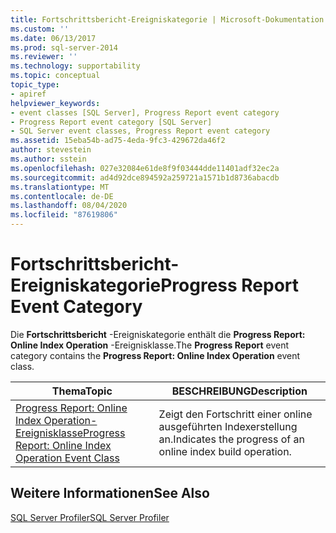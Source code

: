 ```yaml
---
title: Fortschrittsbericht-Ereigniskategorie | Microsoft-Dokumentation
ms.custom: ''
ms.date: 06/13/2017
ms.prod: sql-server-2014
ms.reviewer: ''
ms.technology: supportability
ms.topic: conceptual
topic_type:
- apiref
helpviewer_keywords:
- event classes [SQL Server], Progress Report event category
- Progress Report event category [SQL Server]
- SQL Server event classes, Progress Report event category
ms.assetid: 15eba54b-ad75-4eda-9fc3-429672da46f2
author: stevestein
ms.author: sstein
ms.openlocfilehash: 027e32084e61de8f9f03444dde11401adf32ec2a
ms.sourcegitcommit: ad4d92dce894592a259721a1571b1d8736abacdb
ms.translationtype: MT
ms.contentlocale: de-DE
ms.lasthandoff: 08/04/2020
ms.locfileid: "87619806"
---
```

# <a name="progress-report-event-category"></a><span data-ttu-id="87380-102">Fortschrittsbericht-Ereigniskategorie</span><span class="sxs-lookup"><span data-stu-id="87380-102">Progress Report Event Category</span></span>
  <span data-ttu-id="87380-103">Die **Fortschrittsbericht** -Ereigniskategorie enthält die **Progress Report: Online Index Operation** -Ereignisklasse.</span><span class="sxs-lookup"><span data-stu-id="87380-103">The **Progress Report** event category contains the **Progress Report: Online Index Operation** event class.</span></span>  
  
|<span data-ttu-id="87380-104">Thema</span><span class="sxs-lookup"><span data-stu-id="87380-104">Topic</span></span>|<span data-ttu-id="87380-105">BESCHREIBUNG</span><span class="sxs-lookup"><span data-stu-id="87380-105">Description</span></span>|  
|-----------|-----------------|  
|[<span data-ttu-id="87380-106">Progress Report: Online Index Operation-Ereignisklasse</span><span class="sxs-lookup"><span data-stu-id="87380-106">Progress Report: Online Index Operation Event Class</span></span>](progress-report-online-index-operation-event-class.md)|<span data-ttu-id="87380-107">Zeigt den Fortschritt einer online ausgeführten Indexerstellung an.</span><span class="sxs-lookup"><span data-stu-id="87380-107">Indicates the progress of an online index build operation.</span></span>|  
  
## <a name="see-also"></a><span data-ttu-id="87380-108">Weitere Informationen</span><span class="sxs-lookup"><span data-stu-id="87380-108">See Also</span></span>  
 [<span data-ttu-id="87380-109">SQL Server Profiler</span><span class="sxs-lookup"><span data-stu-id="87380-109">SQL Server Profiler</span></span>](../../tools/sql-server-profiler/sql-server-profiler.md)  
  
  
